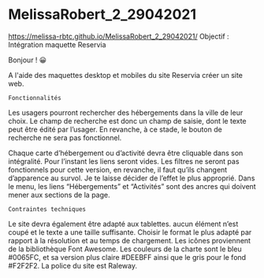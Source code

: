 # MelissaRobert_2_29042021
https://melissa-rbtc.github.io/MelissaRobert_2_29042021/
Objectif : Intégration maquette Reservia

Bonjour ! 😀

A l'aide des maquettes desktop et mobiles du site Reservia créer un site web. 

    Fonctionnalités

Les usagers pourront rechercher des hébergements dans la ville de leur choix. 
Le champ de recherche est donc un champ de saisie, dont le texte peut être édité par l’usager. 
En revanche, à ce stade, le bouton de recherche ne sera pas fonctionnel.

Chaque carte d’hébergement ou d’activité devra être cliquable dans son intégralité. Pour l’instant les liens seront vides.
Les filtres ne seront pas fonctionnels pour cette version, en revanche, il faut qu’ils changent d’apparence au survol. Je te laisse décider de l’effet le plus approprié.
Dans le menu, les liens “Hébergements” et “Activités” sont des ancres qui doivent mener aux sections de la page.
 

    Contraintes techniques


Le site devra également être adapté aux tablettes. 
aucun élément n’est coupé et le texte a une taille suffisante. 
Choisir le format le plus adapté par rapport à la résolution et au temps de chargement.
Les icônes proviennent de la bibliothèque Font Awesome. 
Les couleurs de la charte sont le bleu #0065FC, et sa version plus claire #DEEBFF ainsi que le gris pour le fond #F2F2F2.
La police du site est Raleway.
